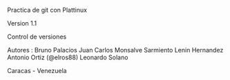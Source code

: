 Practica de git con Plattinux

Version 1.1

Control de versiones



Autores :  Bruno Palacios
           Juan Carlos Monsalve Sarmiento
           Lenin Hernandez
 	       Antonio Ortiz (@elros88)
	       Leonardo Solano

Caracas - Venezuela
